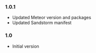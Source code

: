 ### 1.0.1
- Updated Meteor version and packages
- Updated Sandstorm manifest

### 1.0
- Initial version
